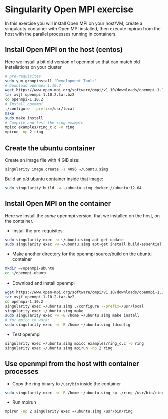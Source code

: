 # Singularity Open MPI exercise

In this exercise you will install Open MPI on your host/VM, create a singularity container with Open MPI installed, then execute mpirun from the host with the parallel processes running in containers.

Install Open MPI on the host (centos)
--------------------------------------
Here we install a bit old version of openmpi so that can match old installations on your cluster
```bash
# pre-requisites
sudo yum groupinstall 'Development Tools'
# Download openmpi 1.10.2
wget https://www.open-mpi.org/software/ompi/v1.10/downloads/openmpi-1.10.2.tar.bz2
tar xvjf openmpi-1.10.2.tar.bz2
cd openmpi-1.10.2
# Install openmpi 
./configure --prefix=/usr/local
make
sudo make install
# Compile and test the ring example
mpicc examples/ring_c.c -o ring
mpirun -np 2 ring
```
Create the ubuntu container
---------------------------
Create an image file with 4 GiB size:
```bash
singularity image.create -s 4096 ~/ubuntu.simg
```
Build an *old* ubuntu container inside that image:
```bash
sudo singularity build -w ~/ubuntu.simg docker://ubuntu:12.04
```
Install Open MPI on the container
----------------------------------
Here we install the *same* openmpi version, that we installed on the host, on the container.
* Install the pre-requisites:
```bash
sudo singularity exec -w ~/ubuntu.simg apt-get update
sudo singularity exec -w ~/ubuntu.simg apt-get install build-essential
```
* Make another directory for the openmpi source/build on the ubuntu container
```bash
mkdir ~/openmpi-ubuntu
cd ~/openmpi-ubuntu
```
* Download and install openmpi
```bash
wget https://www.open-mpi.org/software/ompi/v1.10/downloads/openmpi-1.10.2.tar.bz2
tar xvjf openmpi-1.10.2.tar.bz2
cd openmpi-1.10.2
singularity exec ~/ubuntu.simg ./configure --prefix=/usr/local
singularity exec ~/ubuntu.simg make
sudo singularity exec -w -B /home ~/ubuntu.simg make install
# for mpicc to work:
sudo singularity exec -w -B /home ~/ubuntu.simg ldconfig
```
* Test openmpi
```bash
singularity exec ~/ubuntu.simg mpicc examples/ring_c.c -o ring
singularity exec ~/ubuntu.simg mpirun -np 2 ring
```
Use openmpi from the host with container processes
---------------------------------------------------
* Copy the ring binary to ``/usr/bin`` inside the container
```bash
sudo singularity exec -w -B /home ~/ubuntu.simg cp ./ring /usr/bin/ring
```
* Run mpirun
```bash
mpirun -np 2 singularity exec ~/ubuntu.simg /usr/bin/ring
```
